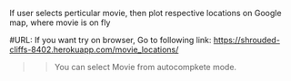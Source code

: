  If user selects perticular movie, then plot respective locations on Google map, where movie is on fly

#URL:
If you want try on browser, Go to following link:
https://shrouded-cliffs-8402.herokuapp.com/movie_locations/

>>You can select Movie from autocompkete mode.
